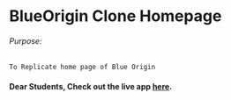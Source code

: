 # BlueOrigin Clone Homepage

###### Purpose:
    To Replicate home page of Blue Origin

#### Dear Students, Check out the live app [here](http://203.193.173.125/buildriseshine/design/blueOrigin-clone-homepage/).
